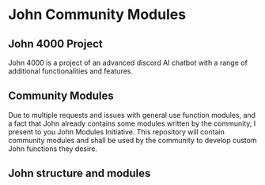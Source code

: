 # John Community Modules

## John 4000 Project
John 4000 is a project of an advanced discord AI chatbot with a range of additional functionalities and features. 

## Community Modules
Due to multiple requests and issues with general use function modules, and a fact that John already contains some modules written by the community, I present to you John Modules Initiative. This repository will contain community modules and shall be used by the community to develop custom John functions they desire.

## John structure and modules
